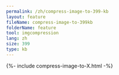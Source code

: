 ```yaml
---
permalink: /zh/compress-image-to-399-kb
layout: feature
fileName: compress-image-to-399kb
folderName: feature
tool: imgcompression
lang: zh
size: 399
type: kb
---
```


{%- include compress-image-to-X.html -%}
